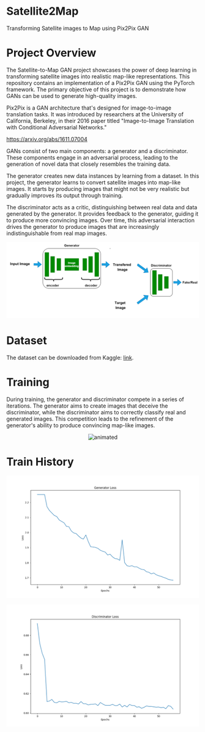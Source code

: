 # Satellite2Map
 Transforming Satellite images to Map  using Pix2Pix GAN

# Project Overview

The Satellite-to-Map GAN project showcases the power of deep learning in transforming satellite images into realistic map-like representations. This repository contains an implementation of a Pix2Pix GAN using the PyTorch framework. The primary objective of this project is to demonstrate how GANs can be used to generate high-quality images.

Pix2Pix is a GAN architecture that's designed for image-to-image translation tasks. It was introduced by researchers at the University of California, Berkeley, in their 2016 paper titled "Image-to-Image Translation with Conditional Adversarial Networks."

https://arxiv.org/abs/1611.07004

GANs consist of two main components: a generator and a discriminator. These components engage in an adversarial process, leading to the generation of novel data that closely resembles the training data.

The generator creates new data instances by learning from a dataset. In this project, the generator learns to convert satellite images into map-like images. It starts by producing images that might not be very realistic but gradually improves its output through training.

The discriminator acts as a critic, distinguishing between real data and data generated by the generator. It provides feedback to the generator, guiding it to produce more convincing images. Over time, this adversarial interaction drives the generator to produce images that are increasingly indistinguishable from real map images.

![Screenshot](assets/data_flow.png)

# Dataset
The dataset can be downloaded from Kaggle: [link](https://www.kaggle.com/vikramtiwari/pix2pix-dataset).

# Training 

During training, the generator and discriminator compete in a series of iterations. The generator aims to create images that deceive the discriminator, while the discriminator aims to correctly classify real and generated images. This competition leads to the refinement of the generator's ability to produce convincing map-like images.

<p align="center">
  <img src="assets/output.gif" alt="animated" />
</p>

# Train History 

<p align="center">
  <img src="assets/generator_history.png"/>
</p>

<p align="center">
  <img src="assets/discriminator_history.png"/>
</p>

